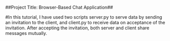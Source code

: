 ##Project Title: Browser-Based Chat Application##

#In this tutorial, I have used two scripts server.py to serve data by sending an invitation to the client, and client.py to receive data on acceptance of the invitation. After accepting the invitation, both  server and  client share messages mutually.
